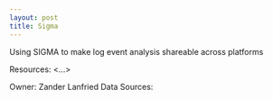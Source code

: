```yaml
---
layout: post
title: Sigma
---
```

Using SIGMA to make log event analysis shareable across platforms

Resources: <…>

Owner: Zander Lanfried
Data Sources:
